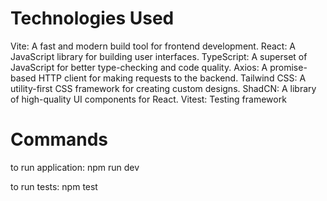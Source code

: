 # Technologies Used

Vite: A fast and modern build tool for frontend development.
React: A JavaScript library for building user interfaces.
TypeScript: A superset of JavaScript for better type-checking and code quality.
Axios: A promise-based HTTP client for making requests to the backend.
Tailwind CSS: A utility-first CSS framework for creating custom designs.
ShadCN: A library of high-quality UI components for React.
Vitest: Testing framework

# Commands

to run application: npm run dev

to run tests: npm test

